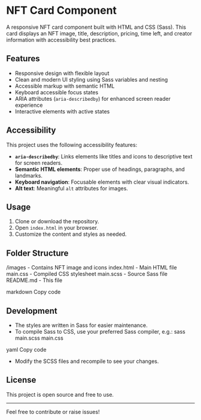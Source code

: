 # NFT Card Component

A responsive NFT card component built with HTML and CSS (Sass). This card displays an NFT image, title, description, pricing, time left, and creator information with accessibility best practices.

## Features

- Responsive design with flexible layout
- Clean and modern UI styling using Sass variables and nesting
- Accessible markup with semantic HTML
- Keyboard accessible focus states
- ARIA attributes (`aria-describedby`) for enhanced screen reader experience
- Interactive elements with active states

## Accessibility

This project uses the following accessibility features:

- **`aria-describedby`**: Links elements like titles and icons to descriptive text for screen readers.
- **Semantic HTML elements**: Proper use of headings, paragraphs, and landmarks.
- **Keyboard navigation**: Focusable elements with clear visual indicators.
- **Alt text**: Meaningful `alt` attributes for images.

## Usage

1. Clone or download the repository.
2. Open `index.html` in your browser.
3. Customize the content and styles as needed.

## Folder Structure

/images - Contains NFT image and icons
index.html - Main HTML file
main.css - Compiled CSS stylesheet
main.scss - Source Sass file
README.md - This file

markdown
Copy code

## Development

- The styles are written in Sass for easier maintenance.
- To compile Sass to CSS, use your preferred Sass compiler, e.g.:
sass main.scss main.css

yaml
Copy code
- Modify the SCSS files and recompile to see your changes.

## License

This project is open source and free to use.

---

Feel free to contribute or raise issues!